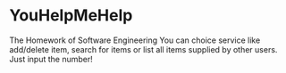 # YouHelpMeHelp
The Homework of Software Engineering
You can choice service like add/delete item, search for items or list all items supplied by other users.
Just input the number!
